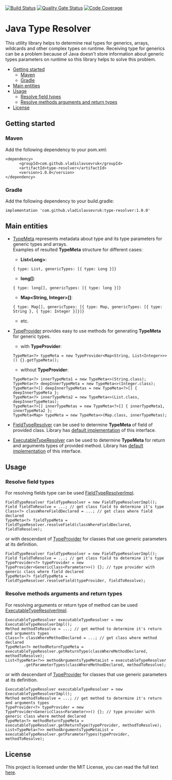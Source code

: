 [![Build Status](https://travis-ci.org/VladislavSevruk/TypeResolver.svg?branch=develop)](https://travis-ci.com/VladislavSevruk/TypeResolver)
[![Quality Gate Status](https://sonarcloud.io/api/project_badges/measure?project=VladislavSevruk_TypeResolver&metric=alert_status)](https://sonarcloud.io/dashboard?id=VladislavSevruk_TypeResolver)
[![Code Coverage](https://sonarcloud.io/api/project_badges/measure?project=VladislavSevruk_TypeResolver&metric=coverage)](https://sonarcloud.io/component_measures?id=VladislavSevruk_TypeResolver&metric=coverage)

# Java Type Resolver
This utility library helps to determine real types for generics, arrays, wildcards and other complex types on runtime. 
Receiving type for generics can be a problem because of Java doesn't store information about generic types parameters 
on runtime so this library helps to solve this problem.

* [Getting started](#getting-started)
  * [Maven](#maven)
  * [Gradle](#gradle)
* [Main entities](#main-entities)
* [Usage](#usage)
  * [Resolve field types](#resolve-field-types)
  * [Resolve methods arguments and return types](#resolve-methods-arguments-and-return-types)
* [License](#license)

## Getting started
### Maven
Add the following dependency to your pom.xml:
```
<dependency>
      <groupId>com.github.vladislavsevruk</groupId>
      <artifactId>type-resolver</artifactId>
      <version>1.0.0</version>
</dependency>
```
### Gradle
Add the following dependency to your build.gradle:
```
implementation 'com.github.vladislavsevruk:type-resolver:1.0.0'
```

## Main entities
* [TypeMeta](src/main/java/com/github/vladislavsevruk/resolver/type/TypeMeta.java) represents metadata about type and its 
type parameters for generic types and arrays.  
Examples of resulted __TypeMeta__ structure for different cases:
  - __List&lt;Long&gt;__:
  ```
  { type: List, genericTypes: [{ type: Long }]}
  ```
  - __long[]__:
  ```
  { type: long[], genericTypes: [{ type: long }]}
  ```
  - __Map&lt;String, Integer&gt;[]__:
  ```
  { type: Map[], genericTypes: [{ type: Map, genericTypes: [{ type: String }, { type: Integer }]}]}
  ```
  - etc.

* [TypeProvider](src/main/java/com/github/vladislavsevruk/resolver/type/TypeProvider.java) provides easy to use methods for 
generating __TypeMeta__ for generic types. 
  - with __TypeProvider__:
  ```
  TypeMeta<?> typeMeta = new TypeProvider<Map<String, List<Integer>>> () {}.getTypeMeta();
  ```
  - without __TypeProvider__:
  ```
  TypeMeta<?> innerTypeMeta1 = new TypeMeta<>(String.class);
  TypeMeta<?> deepInnerTypeMeta = new TypeMeta<>(Integer.class);
  TypeMeta<?>[] deepInnerTypeMetas = new TypeMeta<?>[] { deepInnerTypeMeta };
  TypeMeta<?> innerTypeMeta2 = new TypeMeta<>(List.class, deepInnerTypeMetas);
  TypeMeta<?>[] innerTypeMetas = new TypeMeta<?>[] { innerTypeMeta1, innerTypeMeta2 };
  TypeMeta<Map> typeMeta = new TypeMeta<>(Map.class, innerTypeMetas);
  ```

* [FieldTypeResolver](src/main/java/com/github/vladislavsevruk/resolver/resolver/FieldTypeResolver.java) can be used to 
determine __TypeMeta__ of field of provided class. Library has [default implementation](src/main/java/com/github/vladislavsevruk/resolver/resolver/FieldTypeResolverImpl.java) 
of this interface.
* [ExecutableTypeResolver](src/main/java/com/github/vladislavsevruk/resolver/resolver/ExecutableTypeResolver.java) can be 
used to determine __TypeMeta__ for return and arguments types of provided method. Library has [default implementation](src/main/java/com/github/vladislavsevruk/resolver/resolver/ExecutableTypeResolverImpl.java) 
of this interface.

## Usage
### Resolve field types
For resolving fields type can be used [FieldTypeResolverImpl](src/main/java/com/github/vladislavsevruk/resolver/resolver/FieldTypeResolverImpl.java).
```
FieldTypeResolver fieldTypeResolver = new FieldTypeResolverImpl();
Field fieldToResolve = ...; // get class field to determine it's type
Class<?> classWhereFieldDeclared = ...; // get class where field declared
TypeMeta<?> fieldTypeMeta = fieldTypeResolver.resolveField(classWhereFieldDeclared, fieldToResolve);
```
or with descendant of [TypeProvider](src/main/java/com/github/vladislavsevruk/resolver/type/TypeProvider.java) for classes 
that use generic parameters at its definition.
```
FieldTypeResolver fieldTypeResolver = new FieldTypeResolverImpl();
Field fieldToResolve = ...; // get class field to determine it's type
TypeProvider<?> typeProvider = new TypeProvider<GenericClass<Parameter>>() {}; // type provider with generic class where field declared
TypeMeta<?> fieldTypeMeta = fieldTypeResolver.resolveField(typeProvider, fieldToResolve);
```

### Resolve methods arguments and return types
For resolving arguments or return type of method can be used [ExecutableTypeResolverImpl](src/main/java/com/github/vladislavsevruk/resolver/resolver/ExecutableTypeResolverImpl.java).
```
ExecutableTypeResolver executableTypeResolver = new ExecutableTypeResolverImpl();
Method methodToResolve = ...; // get method to determine it's return and arguments types
Class<?> classWhereMethodDeclared = ...; // get class where method declared
TypeMeta<?> methodReturnTypeMeta = executableTypeResolver.getReturnType(classWhereMethodDeclared, methodToResolve);
List<TypeMeta<?>> methodArgumentsTypeMetaList = executableTypeResolver
        .getParameterTypes(classWhereMethodDeclared, methodToResolve);
```
or with descendant of [TypeProvider](src/main/java/com/github/vladislavsevruk/resolver/type/TypeProvider.java) for classes 
that use generic parameters at its definition.
```
ExecutableTypeResolver executableTypeResolver = new ExecutableTypeResolverImpl();
Method methodToResolve = ...; // get method to determine it's return and arguments types
TypeProvider<?> typeProvider = new TypeProvider<GenericClass<Parameter>>() {}; // type provider with generic class where method declared
TypeMeta<?> methodReturnTypeMeta = executableTypeResolver.getReturnType(typeProvider, methodToResolve);
List<TypeMeta<?>> methodArgumentsTypeMetaList = executableTypeResolver.getParameterTypes(typeProvider, methodToResolve);
```

## License
This project is licensed under the MIT License, you can read the full text [here](LICENSE).